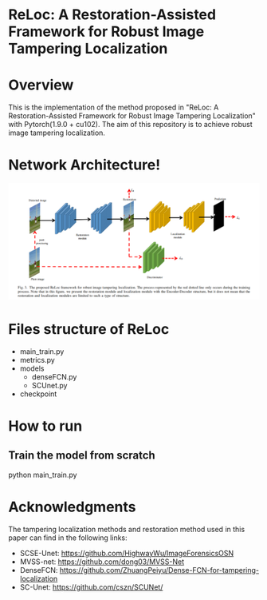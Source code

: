 # ReLoc: A Restoration-Assisted Framework for Robust Image Tampering Localization

# Overview
This is the implementation of the method proposed in "ReLoc: A Restoration-Assisted Framework for Robust Image Tampering Localization" with Pytorch(1.9.0 + cu102). The aim of this repository is to achieve robust image tampering localization.
# Network Architecture!
![image](https://github.com/ZhuangPeiyu/ReLoc/blob/main/models/ReLoc.png)
# Files structure of ReLoc
- main_train.py
- metrics.py
- models
  - denseFCN.py
  - SCUnet.py
- checkpoint


# How to run
## Train the model from scratch
python main_train.py


# Acknowledgments
The tampering localization methods and restoration method used in this paper can find in the following links:
- SCSE-Unet: https://github.com/HighwayWu/ImageForensicsOSN
- MVSS-net: https://github.com/dong03/MVSS-Net
- DenseFCN: https://github.com/ZhuangPeiyu/Dense-FCN-for-tampering-localization
- SC-Unet: https://github.com/cszn/SCUNet/

